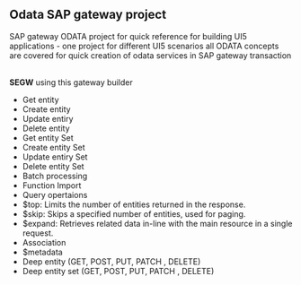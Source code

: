 ## Odata SAP gateway project

SAP gateway ODATA project for quick reference for building UI5 applications - one project for different UI5 scenarios
all ODATA concepts are covered for quick creation of odata services in SAP gateway transaction 

</br> **SEGW** using this gateway builder 

- Get entity 
- Create entity 
- Update entiry 
- Delete entity 
- Get entity Set 
- Create entity Set 
- Update entiry Set
- Delete entity Set 
- Batch processing 
- Function Import 
- Query opertaions 
- $top: Limits the number of entities returned in the response. 
- $skip: Skips a specified number of entities, used for paging. 
- $expand: Retrieves related data in-line with the main resource in a single request. 
- Association 
- $metadata
- Deep entity (GET, POST, PUT, PATCH , DELETE)
- Deep entity set (GET, POST, PUT, PATCH , DELETE)
